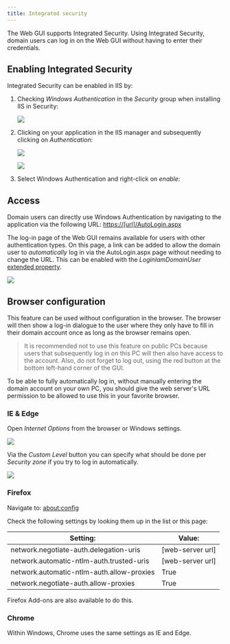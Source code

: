 ```yaml
---
title: Integrated security
---
```


The Web GUI supports Integrated Security. Using Integrated Security, domain users can
log in on the Web GUI without having to enter their credentials.

## Enabling Integrated Security

Integrated Security can be enabled in IIS by:

1. Checking *Windows Authentication* in the *Security* group when installing IIS in Security:
   
   ![](assets/deployment/e4d63d1abdd94cff0aff05fca402977ce3b4798b.png)

2. Clicking on your application in the IIS manager and subsequently clicking on *Authentication*:

   ![](assets/deployment/64c1f338e0b9373c88ada370109a2420da2c4e53.png)

   ![](assets/deployment/8c1e44141936be45195852e6f49ae9dd526e85a9.png)

3. Select Windows Authentication and right-click on *enable*:

## Access

Domain users can directly use Windows Authentication by navigating to the application via the following URL:
<https://[url]/AutoLogin.aspx>

The log-in page of the Web GUI remains available for users with other authentication types. On this page, a link can be
added to allow the domain user to *automatically* log in via the AutoLogin.aspx page without needing to change the URL.
This can be enabled with the *LoginIamDomainUser* [extended property](../sf/extended_properties).

![](assets/deployment/3f52e2ec73f8c6e035af92356caf2e368a26d744.png)

## Browser configuration

This feature can be used without configuration in the browser. The browser will then show a log-in dialogue to the user
where they only have to fill in their domain account once as long as the browser remains open.

> It is recommended not to use this feature on public PCs because users that subsequently log in on this PC will then also
> have access to the account. Also, do not forget to log out, using the red button at the bottom left-hand corner of the GUI.

To be able to fully automatically log in, without manually entering the domain account on your own PC, you should give
the web server's URL permission to be allowed to use this in your favorite browser.

### IE & Edge

Open *Internet Options* from the browser or Windows settings.

![](assets/deployment/38d79c7b5b1682cd50beaa23bf59b2fdce41246b.png)

Via the *Custom Level* button you can specify what should be done per *Security zone* if you try to log in automatically.

![](assets/deployment/a3e686f5a4b7f9559945aa8938fefccd8dd94b37.png)

### Firefox

Navigate to: <about:config>

Check the following settings by looking them up in the list or this page:

| Setting:                                  | Value:           |
| ----------------------------------------- | ---------------- |
| network.negotiate-auth.delegation-uris    | [web-server url] |
| network.automatic-ntlm-auth.trusted-uris  | [web-server url] |
| network.automatic-ntlm-auth.allow-proxies | True             |
| network.negotiate-auth.allow-proxies      | True             |

Firefox Add-ons are also available to do this.

### Chrome

Within Windows, Chrome uses the same settings as IE and Edge.